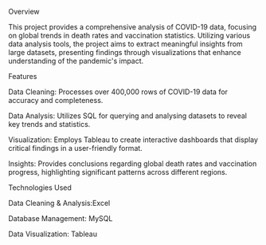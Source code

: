 Overview

This project provides a comprehensive analysis of COVID-19 data, focusing on global trends in death rates and vaccination statistics. Utilizing various data analysis tools, the project aims to extract meaningful insights from large datasets, presenting findings through visualizations that enhance understanding of the pandemic's impact.


Features

Data Cleaning: Processes over 400,000 rows of COVID-19 data for accuracy and completeness.

Data Analysis: Utilizes SQL for querying and analysing datasets to reveal key trends and statistics.

Visualization: Employs Tableau to create interactive dashboards that display critical findings in a user-friendly format.

Insights: Provides conclusions regarding global death rates and vaccination progress, highlighting significant patterns across different regions.


Technologies Used

Data Cleaning & Analysis:Excel

Database Management: MySQL

Data Visualization: Tableau
